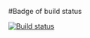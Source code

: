 #Badge of build status

[![Build status](https://ci.appveyor.com/api/projects/status/7g5xn5ydyawhmu82?svg=true)](https://ci.appveyor.com/project/NikaMurs/jest)